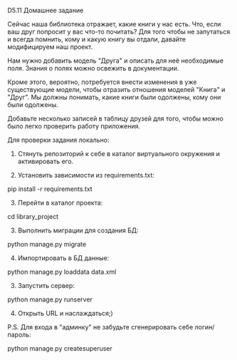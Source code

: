 D5.11 Домашнее задание

Сейчас наша библиотека отражает, какие книги у нас есть. Что, если ваш друг попросит у вас что-то почитать? Для того чтобы не запутаться и всегда помнить, кому и какую книгу вы отдали, давайте модифицируем наш проект.

Нам нужно добавить модель "Друга" и описать для неё необходимые поля. Знания о полях можно освежить в документации.

Кроме этого, вероятно, потребуется внести изменения в уже существующие модели, чтобы отразить отношения моделей "Книга" и "Друг". Мы должны понимать, какие книги были одолжены, кому они были одолжены.

Добавьте несколько записей в таблицу друзей для того, чтобы можно было легко проверить работу приложения.


Для проверки задания локально:

1. Стянуть репозиторий к себе в каталог виртуального окружения и активировать его.


2. Установить зависимости из requirements.txt:

pip install -r requirements.txt


3. Перейти в каталог проекта:

cd library_project


3. Выполнить миграции для создания БД:

python manage.py migrate


4. Импортировать в БД данные:

python manage.py loaddata data.xml


3. Запустить сервер:

python manage.py runserver


4. Открыть URL и наслаждаться;)


P.S. Для входа в "админку" не забудьте сгенерировать себе логин/пароль:

python manage.py createsuperuser
